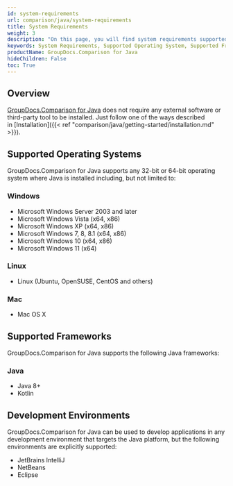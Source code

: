 ```yaml
---
id: system-requirements
url: comparison/java/system-requirements
title: System Requirements
weight: 3
description: "On this page, you will find system requirements supported platforms, development environments. GroupDocs.Comparison for Java does not require any external software or third party tool to be installed."
keywords: System Requirements, Supported Operating System, Supported Frameworks
productName: GroupDocs.Comparison for Java
hideChildren: False
toc: True
---
```


## Overview

[GroupDocs.Comparison for Java](https://products.groupdocs.com/comparison/java) does not require any external software or third-party tool to be installed. Just follow one of the ways described in [Installation]({{< ref "comparison/java/getting-started/installation.md" >}}).

## Supported Operating Systems

GroupDocs.Comparison for Java supports any 32-bit or 64-bit operating system where Java is installed including, but not limited to:

### Windows

- Microsoft Windows Server 2003 and later
- Microsoft Windows Vista (x64, x86)
- Microsoft Windows XP (x64, x86)
- Microsoft Windows 7, 8, 8.1 (x64, x86)
- Microsoft Windows 10 (x64, x86)
- Microsoft Windows 11 (x64)

### Linux

- Linux (Ubuntu, OpenSUSE, CentOS and others)

### Mac

- Mac OS X

## Supported Frameworks

GroupDocs.Comparison for Java supports the following Java frameworks:

### Java
- Java 8+
- Kotlin

## Development Environments

GroupDocs.Comparison for Java can be used to develop applications in any development environment that targets the Java platform, but the following environments are explicitly supported:

- JetBrains IntelliJ
- NetBeans
- Eclipse
